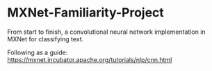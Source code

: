 # MXNet-Familiarity-Project

From start to finish, a convolutional neural network implementation in MXNet for classifying text.

Following as a guide: https://mxnet.incubator.apache.org/tutorials/nlp/cnn.html